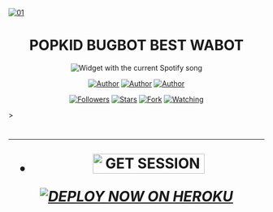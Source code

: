 
<p align="center">  
  <a href="https://whatsapp.com/channel/0029VadQrNI8KMqo79BiHr3l">
    
  <a href="https://ibb.co/N6NMDtn"><img src="https://telegra.ph/file/be30d00eacdea749623d4.jpg" alt="01" border="0" /></a>                     
    <h1 align="center">POPKID BUGBOT BEST WABOT</h1>
  </a>
  <div align="center">
  <img src="https://spogit.vercel.app/api?theme=dark&rainbow=true&scan=true" alt="Widget with the current Spotify song"  />
</div>
  
</p>
<p align="center">
<a href="https://github.com/pop-kid/POPKID-BUGBOT"><img title="Author" src="https://img.shields.io/badge/POPKID-black?style=for-the-badge&logo=Github"></a> <a href="https://whatsapp.com/channel/0029VaZuGSxEawdxZK9CzM0Y"><img title="Author" src="https://img.shields.io/badge/CHANNEL-black?style=for-the-badge&logo=whatsapp"></a> <a href="https://wa.me/254111385747"><img title="Author" src="https://img.shields.io/badge/CHAT US-black?style=for-the-badge&logo=whatsapp"></a>
<p/>
<p align="center">
<a href="https://github.com/popkidtech?tab=followers"><img title="Followers" src="https://img.shields.io/github/followers/ibrahimaitech?label=Followers&style=social"></a>
<a href="https://github.com/pop-kid/POPKID-BUGBOT/stargazers/"><img title="Stars" src="https://img.shields.io/github/stars/pop-kid/POPKID-BUGBOT?&style=social"></a>
<a href="https://github.com/pop-kid/POPKID-BUGBOT/network/members"><img title="Fork" src="https://img.shields.io/github/forks/pop-kid/POPKID-BUGBOT?style=social"></a>
<a href="https://github.com/pop-kid/POPKID-BUGBOT/watchers"><img title="Watching" src="https://img.shields.io/github/watchers/pop-kid/POPKID-BUGBOT?label=Watching&style=social"></a>
</p>></a>                     

   <h1 align="center"                  



***



***


- <a href="https://ibrahim-adams.onrender.com"><img title="GET SESSION" src="https://img.shields.io/badge/GET SESSION-h?color=yellow&style=for-the-badge&logo=Lamborghini" width="220" height="38.45"/></a></p>


 ***[![DEPLOY NOW ON HEROKU](https://www.herokucdn.com/deploy/button.svg)](https://dashboard.heroku.com/new?button-url=https://github.com/Popkidtech/POPKID-XMD&template=hhttps://github.com/Popkidtech/POPKID-XMD.git)***
